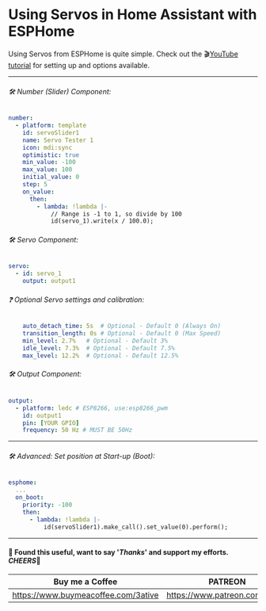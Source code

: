 # Using Servos in Home Assistant with ESPHome

Using Servos from ESPHome is quite simple. Check out the 🎬[YouTube tutorial](https://youtu.be/YmqtMTO5NVc) for setting up and options available.
___
###### 🛠 Number (Slider) Component:
```yaml
number:
  - platform: template
    id: servoSlider1
    name: Servo Tester 1
    icon: mdi:sync
    optimistic: true
    min_value: -100
    max_value: 100
    initial_value: 0
    step: 5
    on_value:
      then:
        - lambda: !lambda |-
            // Range is -1 to 1, so divide by 100
            id(servo_1).write(x / 100.0);
```
###### 🛠 Servo Component:
```yaml
servo:
  - id: servo_1
    output: output1
```

###### ❓ Optional Servo settings and calibration:
```yaml
    auto_detach_time: 5s  # Optional - Default 0 (Always On)
    transition_length: 0s # Optional - Default 0 (Max Speed)
    min_level: 2.7%   # Optional - Default 3%
    idle_level: 7.3%  # Optional - Default 7.5%
    max_level: 12.2%  # Optional - Default 12.5%
```
###### 🛠 Output Component:
```yaml
output:
  - platform: ledc # ESP8266, use:esp8266_pwm
    id: output1
    pin: [YOUR GPIO]
    frequency: 50 Hz # MUST BE 50Hz
```
---
###### 🛠 Advanced: Set position at Start-up (Boot):
```yaml
esphome:
  ...
  on_boot:
    priority: -100
    then:
      - lambda: !lambda |-
          id(servoSlider1).make_call().set_value(0).perform();
```
___

#### 💖 Found this useful, want to say '*Thanks*' and support my efforts. *CHEERS*🍺
| Buy me a Coffee | PATREON |
|-----------------|---------|
| https://www.buymeacoffee.com/3ative | https://www.patreon.com/3ative |
